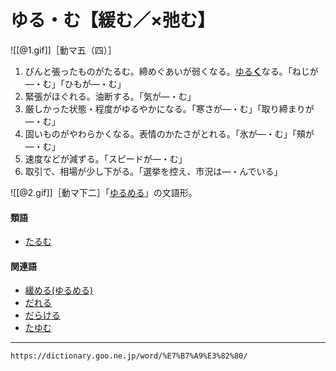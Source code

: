 # ゆる・む【緩む／×弛む】

![[@1.gif]]［動マ五（四）］

1. ぴんと張ったものがたるむ。締めぐあいが弱くなる。[ゆる**く**](ゆるい（緩い）)なる。「ねじが―・む」「ひもが―・む」
2. 緊張がほぐれる。油断する。「気が―・む」
3. 厳しかった状態・程度がゆるやかになる。「寒さが―・む」「取り締まりが―・む」
4. 固いものがやわらかくなる。表情のかたさがとれる。「氷が―・む」「頰が―・む」
5. 速度などが減ずる。「スピードが―・む」
6. 取引で、相場が少し下がる。「選挙を控え、市況は―・んでいる」
    

![[@2.gif]]［動マ下二］「[ゆるめる](https://dictionary.goo.ne.jp/word/%E7%B7%A9%E3%82%81%E3%82%8B/#jn-225925)」の文語形。

#### 類語

-   [たるむ](https://dictionary.goo.ne.jp/word/%E5%BC%9B%E3%82%80_%28%E3%81%9F%E3%82%8B%E3%82%80%29/#jn-139375)

#### 関連語

-   [緩める(ゆるめる)](https://dictionary.goo.ne.jp/word/%E7%B7%A9%E3%82%81%E3%82%8B/#jn-225925)
-   [だれる](https://dictionary.goo.ne.jp/word/%E3%81%A0%E3%82%8C%E3%82%8B/#jn-139433)
-   [だらける](https://dictionary.goo.ne.jp/word/%E3%81%A0%E3%82%89%E3%81%91%E3%82%8B/#jn-139167)
-   [たゆむ](https://dictionary.goo.ne.jp/word/%E5%BC%9B%E3%82%80_%28%E3%81%9F%E3%82%86%E3%82%80%29/#jn-139132)

---
`https://dictionary.goo.ne.jp/word/%E7%B7%A9%E3%82%80/`